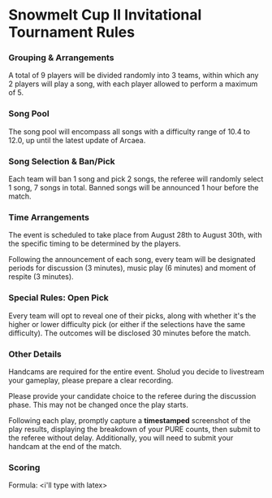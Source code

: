 # Snowmelt Cup II Invitational Tournament Rules

### Grouping & Arrangements

A total of 9 players will be divided randomly into 3 teams,
within which any 2 players will play a song,
with each player allowed to perform a maximum of 5.

### Song Pool

The song pool will encompass all songs
with a difficulty range of 10.4 to 12.0,
up until the latest update of Arcaea.

### Song Selection & Ban/Pick

Each team will ban 1 song and pick 2 songs,
the referee will randomly select 1 song,
7 songs in total.
Banned songs will be announced 1 hour before the match.

### Time Arrangements

The event is scheduled to take place from August 28th to August 30th,
with the specific timing to be determined by the players.

Following the announcement of each song,
every team will be designated periods for discussion (3 minutes),
music play (6 minutes) and moment of respite (3 minutes).

### Special Rules: Open Pick  <!-- ? -->

Every team will opt to reveal one of their picks,
along with whether it's the higher or lower difficulty pick <!-- hmm -->
(or either if the selections have the same difficulty).
The outcomes will be disclosed 30 minutes before the match.

### Other Details

Handcams are required for the entire event.
Sholud you decide to livestream your gameplay,
please prepare a clear recording.

Please provide your candidate choice to the referee
during the discussion phase.
This may not be changed once the play starts.

Following each play,
promptly capture a **timestamped** screenshot
of the play results,
displaying the breakdown of your PURE counts,
then submit to the referee without delay.
Additionally, you will need to submit your handcam
at the end of the match.

### Scoring

Formula: \<i'll type with latex>
